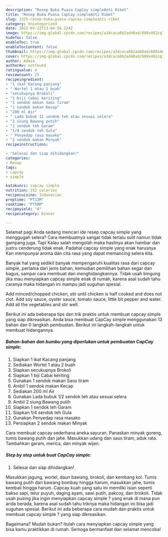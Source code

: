 ```yaml
---
description: "Resep Buka Puasa CapCay simpleAnti Ribet"
title: "Resep Buka Puasa CapCay simpleAnti Ribet"
slug: 1225-resep-buka-puasa-capcay-simpleanti-ribet
category: Uncategorized
date: 2022-03-22T13:04:56.224Z
image: https://img-global.cpcdn.com/recipes/a3dcaca8b2ad40ad/680x482cq70/capcay-simple-foto-resep-utama.jpg
hideToc: false
enableToc: true
enableTocContent: false
thumbnail: https://img-global.cpcdn.com/recipes/a3dcaca8b2ad40ad/680x482cq70/capcay-simple-foto-resep-utama.jpg
cover: https://img-global.cpcdn.com/recipes/a3dcaca8b2ad40ad/680x482cq70/capcay-simple-foto-resep-utama.jpg
author: Admin
authorAv: notfound
ratingvalue: 4
reviewcount: 25
recipeingredient:
- "1 ikat Kacang panjang"
- " Wortel 1 atau 2 buah"
- "secukupnya Brokoli"
- "1 biji Cabai keriting"
- "1 sendok makan Saos tiram"
- "1 sendok makan Kecap"
- "200 ml Air"
- " Lada bubuk 12 sendok teh atau sesuai selera"
- "2 siung Bawang putih"
- "1 sendok teh Garam"
- "1/4 sendok teh Gula"
- " Penyedap rasa masako"
- "2 sendok makan Minyak"
recipeinstructions:

- "Selesai dan siap dihidangkan!"
categories:
- Resep
tags:
- capcay
- simple

katakunci: capcay simple 
nutrition: 252 calories
recipecuisine: Indonesian
preptime: "PT13M"
cooktime: "PT58M"
recipeyield: "4"
recipecategory: Dinner

---
```



Selamat pagi Anda sedang mencari ide resep capcay simple yang menggugah selera? Cara membuatnya sangat tidak terlalu sulit namun tidak gampang juga. Tapi Kalau salah mengolah maka hasilnya akan hambar dan justru cenderung tidak enak. Padahal capcay simple yang enak harusnya Kan mempunyai aroma dan cita rasa yang dapat memancing selera kita.


Banyak hal yang sedikit banyak mempengaruhi kualitas rasa dari capcay simple, pertama dari jenis bahan, kemudian pemilihan bahan segar dan bagus, sampai cara membuat dan menghidangkannya. Tidak usah bingung jika mau menyiapkan capcay simple enak di rumah, karena asal sudah tahu caranya maka hidangan ini mampu jadi suguhan spesial.

Add minced/chopped chicken, stir until chicken is half cooked and does not clot. Add soy sauce, oyster sauce, tomato sauce, little bit pepper and water. Add all the vegetables and stir well.


Berikut ini ada beberapa tips dan trik praktis untuk membuat capcay simple yang siap dikreasikan. Anda bisa membuat CapCay simple menggunakan 13 bahan dan 0 langkah pembuatan. Berikut ini langkah-langkah untuk membuat hidangannya.

<!--inarticleads1-->

##### Bahan-bahan dan bumbu yang diperlukan untuk pembuatan CapCay simple:

1. Siapkan 1 ikat Kacang panjang
1. Sediakan  Wortel 1 atau 2 buah
1. Siapkan secukupnya Brokoli
1. Siapkan 1 biji Cabai keriting
1. Gunakan 1 sendok makan Saos tiram
1. Ambil 1 sendok makan Kecap
1. Sediakan 200 ml Air
1. Gunakan  Lada bubuk 1/2 sendok teh atau sesuai selera
1. Ambil 2 siung Bawang putih
1. Siapkan 1 sendok teh Garam
1. Siapkan 1/4 sendok teh Gula
1. Gunakan  Penyedap rasa masako
1. Persiapkan 2 sendok makan Minyak


Cara membuat capcay sederhana aneka sayuran. Panaskan minyak goreng, tumis bawang putih dan jahe. Masukkan udang dan saus tiram, aduk rata. Tambahkan garam, merica, dan minyak wijen. 

<!--inarticleads2-->

##### Step by step untuk buat CapCay simple:


1. Selesai dan siap dihidangkan!

Masukkan jagung, wortel, daun bawang, brokoli, dan kembang kol. Tumis bawang putih dan bawang bombay hingga harum, masukkan jahe, tumis kembali hingga harum. Capcay kuah yang satu ini memiliki isian seperti bakso sapi, telur puyuh, daging ayam, sawi putih, pakcoy, dan brokoli. Tidak usah pusing jika ingin menyiapkan capcay simple ? yang enak di mana pun anda berada, karena asal sudah tahu triknya maka hidangan ini bisa jadi suguhan spesial. Berikut ini ada beberapa cara mudah dan praktis untuk membuat capcay simple ? yang siap dikreasikan. 

Bagaimana? Mudah bukan? Itulah cara menyiapkan capcay simple yang bisa kamu praktikkan di rumah. Semoga bermanfaat dan selamat mencoba!
